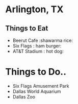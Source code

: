 # Arlington, TX
## Things to Eat

- Beerut Cafe :shawarma rice:
- Six Flags : ham burger:
- AT&T Stadium : hot dog:

# Things to Do..

- Six Flags Amusement Park
- Dallas World Aquarium
- Dallas Zoo
